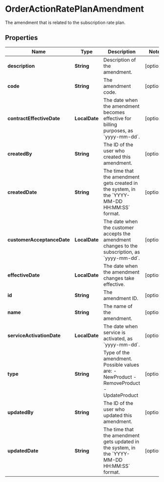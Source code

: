 

# OrderActionRatePlanAmendment

The amendment that is related to the subscription rate plan. 

## Properties

| Name | Type | Description | Notes |
|------------ | ------------- | ------------- | -------------|
|**description** | **String** | Description of the amendment.  |  [optional] |
|**code** | **String** | The amendment code.  |  [optional] |
|**contractEffectiveDate** | **LocalDate** | The date when the amendment becomes effective for billing purposes, as &#x60;yyyy-mm-dd&#x60;.  |  [optional] |
|**createdBy** | **String** | The ID of the user who created this amendment.  |  [optional] |
|**createdDate** | **String** | The time that the amendment gets created in the system, in the &#x60;YYYY-MM-DD HH:MM:SS&#x60; format. |  [optional] |
|**customerAcceptanceDate** | **LocalDate** | The date when the customer accepts the amendment changes to the subscription, as &#x60;yyyy-mm-dd&#x60;.  |  [optional] |
|**effectiveDate** | **LocalDate** | The date when the amendment changes take effective.   |  [optional] |
|**id** | **String** | The amendment ID.  |  [optional] |
|**name** | **String** | The name of the amendment.  |  [optional] |
|**serviceActivationDate** | **LocalDate** | The date when service is activated, as &#x60;yyyy-mm-dd&#x60;.  |  [optional] |
|**type** | **String** | Type of the amendment. Possible values are:   - NewProduct - RemoveProduct - UpdateProduct  |  [optional] |
|**updatedBy** | **String** | The ID of the user who updated this amendment. |  [optional] |
|**updatedDate** | **String** | The time that the amendment gets updated in the system, in the &#x60;YYYY-MM-DD HH:MM:SS&#x60; format. |  [optional] |




